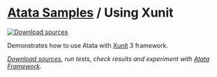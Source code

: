 # [Atata Samples](https://github.com/atata-framework/atata-samples) / Using Xunit

[![Download sources](https://img.shields.io/badge/Download-sources-brightgreen.svg)](https://github.com/atata-framework/atata-samples/raw/main/_archives/Xunit.zip)

Demonstrates how to use Atata with [Xunit](https://xunit.net/) 3 framework.

*[Download sources](https://github.com/atata-framework/atata-samples/raw/main/_archives/Xunit.zip), run tests, check results and experiment with [Atata Framework](https://atata.io).*

